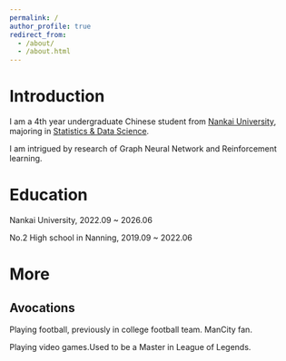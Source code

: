 ```yaml
---
permalink: /
author_profile: true
redirect_from: 
  - /about/
  - /about.html
---
```


Introduction
======

I am a 4th year undergraduate Chinese student from [Nankai University](https://www.nankai.edu.cn/), majoring in [Statistics & Data Science](https://stat.nankai.edu.cn/).

I am intrigued by research of Graph Neural Network and Reinforcement learning.

Education
======
 
 Nankai University, 2022.09 ~ 2026.06
 
 No.2 High school in Nanning, 2019.09 ~ 2022.06

More
======
 
Avocations
------
 
 Playing football, previously in college football team. ManCity fan.
 
 Playing video games.Used to be a Master in League of Legends.
